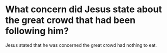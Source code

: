 # What concern did Jesus state about the great crowd that had been following him?

Jesus stated that he was concerned the great crowd had nothing to eat.
